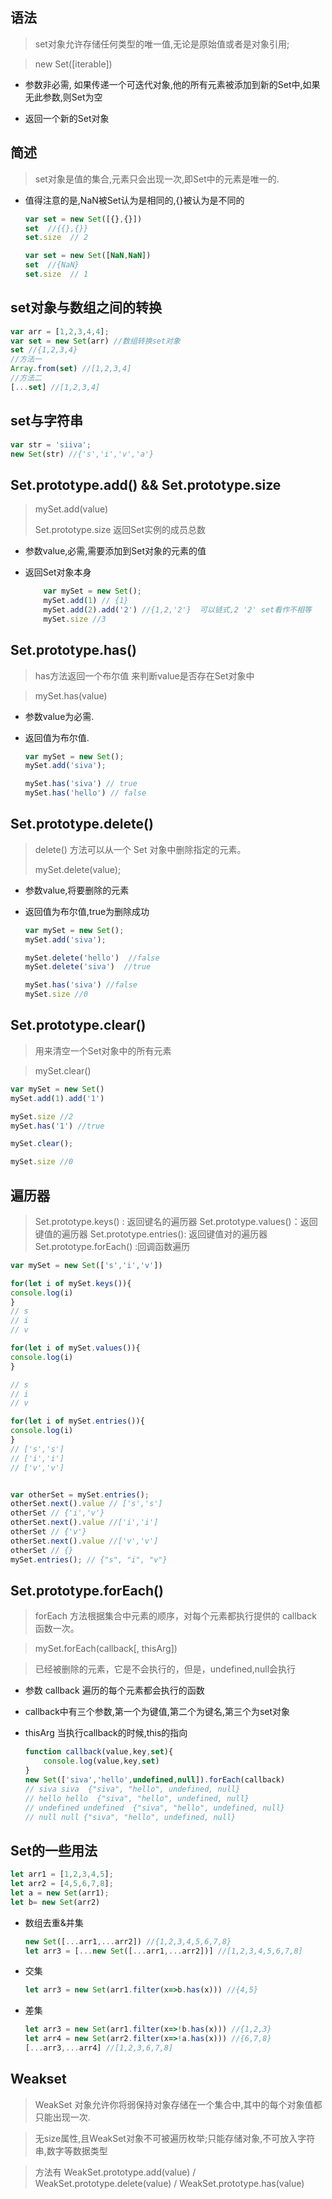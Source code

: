 ## 语法
> set对象允许存储任何类型的唯一值,无论是原始值或者是对象引用;

> new Set([iterable])

* 参数非必需, 如果传递一个可迭代对象,他的所有元素被添加到新的Set中,如果无此参数,则Set为空
    
* 返回一个新的Set对象

## 简述

> set对象是值的集合,元素只会出现一次,即Set中的元素是唯一的.

* 值得注意的是,NaN被Set认为是相同的,{}被认为是不同的

    ```javascript
    var set = new Set([{},{}])
    set  //{{},{}}
    set.size  // 2
    ```
     ```javascript
    var set = new Set([NaN,NaN])
    set  //{NaN}
    set.size  // 1
    ```
   
## set对象与数组之间的转换

```javascript
var arr = [1,2,3,4,4];
var set = new Set(arr) //数组转换set对象
set //{1,2,3,4}
//方法一
Array.from(set) //[1,2,3,4]
//方法二
[...set] //[1,2,3,4]
```

## set与字符串
```javascript
var str = 'siiva';
new Set(str) //{'s','i','v','a'}
```

## Set.prototype.add()  && Set.prototype.size
> mySet.add(value)
> 
> Set.prototype.size 返回Set实例的成员总数

*   参数value,必需,需要添加到Set对象的元素的值

* 	返回Set对象本身

    ```javascript
        var mySet = new Set();
        mySet.add(1) // {1}
        mySet.add(2).add('2') //{1,2,'2'}  可以链式,2 '2' set看作不相等
        mySet.size //3
    ```
    
## Set.prototype.has()
> has方法返回一个布尔值 来判断value是否存在Set对象中

> mySet.has(value)

* 参数value为必需.
* 返回值为布尔值.

    ```javascript
    var mySet = new Set();
    mySet.add('siva');

    mySet.has('siva') // true
    mySet.has('hello') // false
    ```
    
## Set.prototype.delete()
> delete() 方法可以从一个 Set 对象中删除指定的元素。
> 
> mySet.delete(value);

* 参数value,将要删除的元素
* 返回值为布尔值,true为删除成功

    ```javascript
	var mySet = new Set();
    mySet.add('siva');
    
    mySet.delete('hello')  //false
    mySet.delete('siva')  //true
    
    mySet.has('siva') //false
    mySet.size //0
    ```

## Set.prototype.clear()
> 用来清空一个Set对象中的所有元素

> mySet.clear()

```javascript
var mySet = new Set()
mySet.add(1).add('1')

mySet.size //2
mySet.has('1') //true

mySet.clear();

mySet.size //0
```

## 遍历器
> Set.prototype.keys() :  返回键名的遍历器
> Set.prototype.values()：返回键值的遍历器
> Set.prototype.entries(): 返回键值对的遍历器
> Set.prototype.forEach() :回调函数遍历

```javascript
var mySet = new Set(['s','i','v'])

for(let i of mySet.keys()){
console.log(i)
}
// s
// i
// v

for(let i of mySet.values()){
console.log(i)
}

// s
// i
// v

for(let i of mySet.entries()){
console.log(i)
}
// ['s','s']
// ['i','i']
// ['v','v']


var otherSet = mySet.entries();
otherSet.next().value // ['s','s']
otherSet // {'i','v'}
otherSet.next().value //['i','i']
otherSet // {'v'}
otherSet.next().value //['v','v']
otherSet // {}
mySet.entries(); // {"s", "i", "v"}
```

## Set.prototype.forEach()
> forEach 方法根据集合中元素的顺序，对每个元素都执行提供的 callback 函数一次。

> mySet.forEach(callback[, thisArg])

> 已经被删除的元素，它是不会执行的，但是，undefined,null会执行

* 参数 callback 遍历的每个元素都会执行的函数
* callback中有三个参数,第一个为键值,第二个为键名,第三个为set对象
* thisArg 当执行callback的时候,this的指向

	```javascript
    function callback(value,key,set){
    	console.log(value,key,set)
    }
    new Set(['siva','hello',undefined,null]).forEach(callback)
    // siva siva  {"siva", "hello", undefined, null}
	// hello hello  {"siva", "hello", undefined, null}
	// undefined undefined  {"siva", "hello", undefined, null}
	// null null {"siva", "hello", undefined, null}
    ```
    
## Set的一些用法

```javascript
let arr1 = [1,2,3,4,5];
let arr2 = [4,5,6,7,8];
let a = new Set(arr1);
let b= new Set(arr2)
```
* 数组去重&并集

	```javascript
    new Set([...arr1,...arr2]) //{1,2,3,4,5,6,7,8}
    let arr3 = [...new Set([...arr1,...arr2])] //[1,2,3,4,5,6,7,8]
    ```
* 交集

	```javascript
    let arr3 = new Set(arr1.filter(x=>b.has(x))) //{4,5}
    ```
* 差集

	```javascript
    let arr3 = new Set(arr1.filter(x=>!b.has(x))) //{1,2,3}
    let arr4 = new Set(arr2.filter(x=>!a.has(x))) //{6,7,8}
    [...arr3,...arr4] //[1,2,3,6,7,8]
    ```
    
## Weakset
> WeakSet 对象允许你将弱保持对象存储在一个集合中,其中的每个对象值都只能出现一次.

> 无size属性,且WeakSet对象不可被遍历枚举;只能存储对象,不可放入字符串,数字等数据类型

> 方法有 WeakSet.prototype.add(value) / WeakSet.prototype.delete(value) / WeakSet.prototype.has(value)